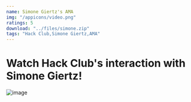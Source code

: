 ```yaml
---
name: Simone Giertz's AMA
img: "/appicons/video.png"
ratings: 5
download: "../files/simone.zip"
tags: "Hack Club,Simone Giertz,AMA"
---
```


# Watch Hack Club's interaction with Simone Giertz!

<img src="../../screenshots/Simone/ss1.jpeg" alt="image" >
